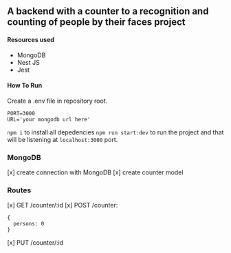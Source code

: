 <h2>A backend with a counter to a recognition and counting of people by their faces project</h2>

<h4>Resources used</h4>

- MongoDB
- Nest JS
- Jest

<h4>How To Run</h4>

Create a .env file in repository root.

```
PORT=3000
URL='your mongodb url here'
```


```npm i``` to install all depedencies
```npm run start:dev``` to run the project and that will be listening at `localhost:3000` port.

### MongoDB
[x] create connection with MongoDB
[x] create counter model

### Routes
[x] GET /counter/:id
[x] POST /counter:
```
{
  persons: 0
}
```
[x] PUT /counter/:id
